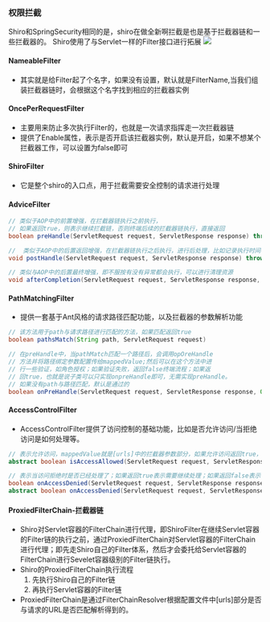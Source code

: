 ### 权限拦截
Shiro和SpringSecurity相同的是，shiro在做全新啊拦截是也是基于拦截器链和一些拦截器的。
Shiro使用了与Servlet一样的Filter接口进行拓展
![](https://note.youdao.com/yws/api/personal/file/WEB09fe6e37a6adfb6720ba1dc4a032a8d2?method=download&shareKey=a4d8a25eb782a0c06975e9e6f95c0c47)
#### NameableFilter
- 其实就是给Filter起了个名字，如果没有设置，默认就是FilterName,当我们组装拦截器链时，会根据这个名字找到相应的拦截器实例
#### OncePerRequestFilter
- 主要用来防止多次执行Filter的，也就是一次请求指挥走一次拦截器链
- 提供了Enable属性，表示是否开启该拦截器实例，默认是开启，如果不想某个拦截器工作，可以设置为false即可
#### ShiroFilter
- 它是整个shiro的入口点，用于拦截需要安全控制的请求进行处理
#### AdviceFilter
```java
// 类似于AOP中的前置增强，在拦截器链执行之前执行，
// 如果返回true，则表示继续拦截链，否则终端后续的拦截器链执行，直接返回
boolean preHandle(ServletRequest request, ServletResponse response) throws Exception

//  类似于AOP中的后置返回增强，在拦截器链执行之后执行，进行后处理，比如记录执行时间等
void postHandle(ServletRequest request, ServletResponse response) throws Exception

// 类似与AOP中的后置最终增强，即不服按有没有异常都会执行，可以进行清理资源
void afterCompletion(ServletRequest request, ServletResponse response, Exception exception) throws Exception;
```

#### PathMatchingFilter
- 提供一套基于Ant风格的请求路径匹配功能，以及拦截器的参数解析功能
```java
// 该方法用于path与请求路径进行匹配的方法，如果匹配返回true
boolean pathsMatch(String path, ServletRequest request)

// 在preHandle中，当pathMatch匹配一个路径后，会调用opOreHandle
// 方法并将路径绑定参数配置传给mappedValue;然后可以在这个方法中进
// 行一些验证，如角色授权；如果验证失败，返回false终端流程；如果返
// 回true，也就是说子类可以只实现onpreHandle即可，无需实现preHandle。
// 如果没有path与路径匹配，默认是通过的
boolean onPreHandle(ServletRequest request, ServletResponse response, Object mappedValue) throws Exception
```
#### AccessControlFilter
- AccessControlFilter提供了访问控制的基础功能，比如是否允许访问/当拒绝访问是如何处理等。
```java
// 表示允许访问，mappedValue就是[urls]中的拦截器参数部分，如果允许访问返回true，否则返回false
abstract boolean isAccessAllowed(ServletRequest request, ServletResponse response, Object mappedValue) throws Exception;

// 表示当访问拒绝时是否已经处理了；如果返回true表示需要继续处理；如果返回false表示该拦截器已经处理，将直接返回即可
boolean onAccessDenied(ServletRequest request, ServletResponse response, Object mappedValue) throws Exception;
abstract boolean onAccessDenied(ServletRequest request, ServletResponse response) throws Exception;
```
#### ProxiedFilterChain-拦截器链
- Shiro对Servlet容器的FilterChain进行代理，即ShiroFilter在继续Servlet容器的Filter链的执行之前，通过ProxiedFilterChain对Servlet容器的FilterChain进行代理；即先走Shiro自己的Filter体系，然后才会委托给Servlet容器的FilterChain进行Sevelet容器级别的Filter链执行。
- Shiro的ProxiedFilterChain执行流程
    1. 先执行Shiro自己的Filter链
    2. 再执行Servlet容器的Filter链
- ProxiedFilterChain是通过FilterChainResolver根据配置文件中[urls]部分是否与请求的URL是否匹配解析得到的。
